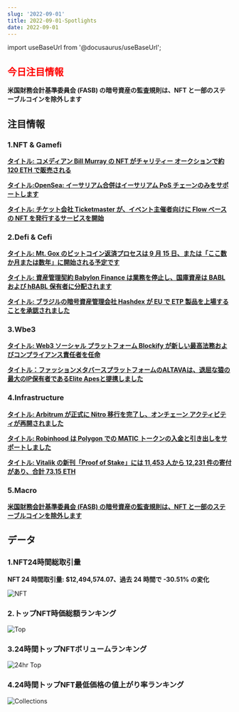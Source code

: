 ```yaml
---
slug: '2022-09-01'
title: 2022-09-01-Spotlights
date: 2022-09-01
---
```

import useBaseUrl from '@docusaurus/useBaseUrl';

## <font color='red'>今日注目情報</font> 
**米国財務会計基準委員会 (FASB) の暗号資産の監査規則は、NFT と一部のステーブルコインを除外します**


## 注目情報


### 1.NFT & Gamefi

[**タイトル: コメディアン Bill Murray の NFT がチャリティー オークションで約 120 ETH で販売される**](https://www.coindesk.com/business/2022/08/31/beer-with-bill-murray-nft-sells-for-185k-in-eth-at-charity-auction/)


[**タイトル:OpenSea: イーサリアム合併はイーサリアム PoS チェーンのみをサポートします**](https://twitter.com/opensea/status/1565116434396561408)


[**タイトル: チケット会社 Ticketmaster が、イベント主催者向けに Flow ベースの NFT を発行するサービスを開始**](https://www.dapperlabs.com/newsroom/ticketmaster-launches-new-capability-to-issue-digital-collectible-nfts-to-fans-before-during-or-after-an-event)



### 2.Defi & Cefi

[**タイトル: Mt. Gox のビットコイン返済プロセスは 9 月 15 日、または「ここ数か月または数年」に開始される予定です**](https://finbold.com/mt-gox-repayment-date-delayed-to-september-heres-the-latest/)


[**タイトル: 資産管理契約 Babylon Finance は業務を停止し、国庫資産は BABL および hBABL 保有者に分配されます**](https://medium.com/babylon-finance/babylon-finance-is-shutting-down-b58abf1bc251)


[**タイトル: ブラジルの暗号資産管理会社 Hashdex が EU で ETP 製品を上場することを承認されました**](https://twitter.com/Hashdex/status/1564645002168266754)




### 3.Wbe3

[**タイトル: Web3 ソーシャル プラットフォーム Blockify が新しい最高法務およびコンプライアンス責任者を任命**](https://www.globenewswire.com/news-release/2022/08/31/2507964/0/en/Blockify-Announces-New-Chief-Legal-Compliance-Officer.html)


[**タイトル：ファッションメタバースプラットフォームのALTAVAは、退屈な猿の最大のIP保有者であるElite Apesと提携しました**](https://www.globenewswire.com/news-release/2022/08/31/2507732/0/en/Biggest-IP-Holders-of-Bored-Ape-Yacht-Club-To-Launch-NFT-Collection-with-Altava-Group.html)



### 4.Infrastructure

[**タイトル: Arbitrum が正式に Nitro 移行を完了し、オンチェーン アクティビティが再開されました**](https://twitter.com/arbitrum/status/1565030915348303873)


[**タイトル: Robinhood は Polygon での MATIC トークンの入金と引き出しをサポートしました**](https://blog.polygon.technology/robinhood-launches-deposits-and-withdrawals-for-matic-on-the-polygon-network/)


[**タイトル: Vitalik の新刊「Proof of Stake」には 11,453 人から 12,231 件の寄付があり、合計 73.15 ETH**](https://dune.com/embeds/1223542/2095811/4ef9aa54-b128-449c-9b7b-cdc1479ef674)




### 5.Macro

[**米国財務会計基準委員会 (FASB) の暗号資産の監査規則は、NFT と一部のステーブルコインを除外します**](https://www.wsj.com/articles/fasb-excludes-nfts-some-stablecoins-from-crypto-accounting-project-11661976742)




## データ


### 1.NFT24時間総取引量

**NFT 24 時間取引量: $12,494,574.07、過去 24 時間で -30.51% の変化**

![NFT](https://www.notion.so/image/https%3A%2F%2Fs3-us-west-2.amazonaws.com%2Fsecure.notion-static.com%2F04c4a32a-81e8-49ff-8743-81fb37cfe1db%2FUntitled.png?table=block&id=e289667d-e8de-4d8a-a581-c32e333c0600&spaceId=41114628-025a-49e8-b106-29a10cf50898&width=2000&userId=45751792-88bf-4e22-94dd-e59ac363f1e2&cache=v2)



### 2.トップNFT時価総額ランキング

![Top](https://www.notion.so/image/https%3A%2F%2Fs3-us-west-2.amazonaws.com%2Fsecure.notion-static.com%2Ffd41170a-432a-4374-84c7-f641c1cceb25%2FUntitled.png?table=block&id=92ef2cc0-37a7-4210-8797-c2df00cd53cc&spaceId=41114628-025a-49e8-b106-29a10cf50898&width=2000&userId=45751792-88bf-4e22-94dd-e59ac363f1e2&cache=v2)



### 3.24時間トップNFTボリュームランキング

![24hr Top](https://www.notion.so/image/https%3A%2F%2Fs3-us-west-2.amazonaws.com%2Fsecure.notion-static.com%2F5161d36a-1183-4dc1-b28e-4cc89092eff0%2FUntitled.png?table=block&id=32abb02e-ceab-4a6a-82bc-ed666234cef0&spaceId=41114628-025a-49e8-b106-29a10cf50898&width=2000&userId=45751792-88bf-4e22-94dd-e59ac363f1e2&cache=v2)



### 4.24時間トップNFT最低価格の値上がり率ランキング

![Collections](https://www.notion.so/image/https%3A%2F%2Fs3-us-west-2.amazonaws.com%2Fsecure.notion-static.com%2F81ea81b9-f483-4bd4-b192-3d7a576c3c05%2FUntitled.png?table=block&id=37b73aac-e59e-4f35-abe7-002b97bb6d13&spaceId=41114628-025a-49e8-b106-29a10cf50898&width=2000&userId=45751792-88bf-4e22-94dd-e59ac363f1e2&cache=v2)